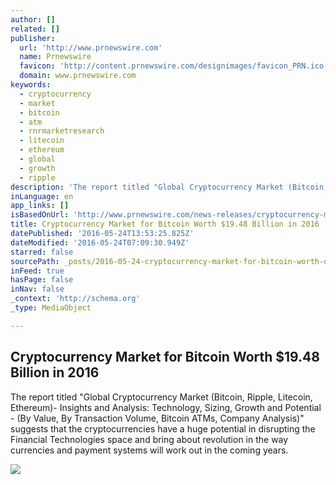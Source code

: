 ```yaml
---
author: []
related: []
publisher:
  url: 'http://www.prnewswire.com'
  name: Prnewswire
  favicon: 'http://content.prnewswire.com/designimages/favicon_PRN.ico'
  domain: www.prnewswire.com
keywords:
  - cryptocurrency
  - market
  - bitcoin
  - atm
  - rnrmarketresearch
  - litecoin
  - ethereum
  - global
  - growth
  - ripple
description: 'The report titled "Global Cryptocurrency Market (Bitcoin, Ripple, Litecoin, Ethereum)- Insights and Analysis: Technology, Sizing, Growth and Potential - (By Value, By Transaction Volume, Bitcoin ATMs, Company Analysis)" suggests that the cryptocurrencies have a huge potential in disrupting the Financial Technologies space and bring about revolution in the way currencies and payment systems will work out in the coming years.'
inLanguage: en
app_links: []
isBasedOnUrl: 'http://www.prnewswire.com/news-releases/cryptocurrency-market-for-bitcoin-worth-1948-billion-in-2016-580603251.html'
title: Cryptocurrency Market for Bitcoin Worth $19.48 Billion in 2016
datePublished: '2016-05-24T13:53:25.825Z'
dateModified: '2016-05-24T07:09:30.949Z'
starred: false
sourcePath: _posts/2016-05-24-cryptocurrency-market-for-bitcoin-worth-dollar1948-billion-in-20.md
inFeed: true
hasPage: false
inNav: false
_context: 'http://schema.org'
_type: MediaObject

---
```

<article style=""><h1>Cryptocurrency Market for Bitcoin Worth $19.48 Billion in 2016</h1><p>The report titled "Global Cryptocurrency Market (Bitcoin, Ripple, Litecoin, Ethereum)- Insights and Analysis: Technology, Sizing, Growth and Potential - (By Value, By Transaction Volume, Bitcoin ATMs, Company Analysis)" suggests that the cryptocurrencies have a huge potential in disrupting the Financial Technologies space and bring about revolution in the way currencies and payment systems will work out in the coming years.</p><img src="http://content.prnewswire.com/images/prn_facebook_sharing_logo.jpg" /></article>